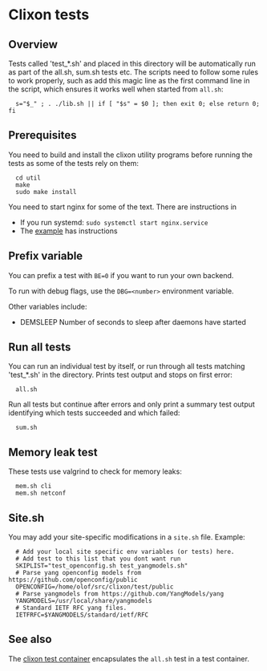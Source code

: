# Clixon tests

## Overview

Tests called 'test_*.sh' and placed in this directory will be
automatically run as part of the all.sh, sum.sh tests etc. The scripts need to follow some rules to work properly, such as add this magic line as the first command line in the script, which ensures it works well when started from `all.sh`:
```
  s="$_" ; . ./lib.sh || if [ "$s" = $0 ]; then exit 0; else return 0; fi
```

## Prerequisites

You need to build and install the clixon utility programs before running the tests as some of the tests rely on them:
```
  cd util
  make
  sudo make install
```

You need to start nginx for some of the text. There are instructions in 
* If you run systemd: `sudo systemctl start nginx.service`
* The [example](../example/README.md) has instructions

## Prefix variable

You can prefix a test with `BE=0` if you want to run your own backend.

To run with debug flags, use the `DBG=<number>` environment variable.

Other variables include:
* DEMSLEEP Number of seconds to sleep after daemons have started

## Run all tests

You can run an individual test by itself, or run through all tests matching 'test_*.sh' in the directory. Prints test output and stops on first error:
```
  all.sh
```

Run all tests but continue after errors and only print a summary test output identifying which tests succeeded and which failed:
```
  sum.sh
```

## Memory leak test
These tests use valgrind to check for memory leaks:
```
  mem.sh cli
  mem.sh netconf
```

## Site.sh
You may add your site-specific modifications in a `site.sh` file. Example:
```
  # Add your local site specific env variables (or tests) here.
  # Add test to this list that you dont want run
  SKIPLIST="test_openconfig.sh test_yangmodels.sh"
  # Parse yang openconfig models from https://github.com/openconfig/public
  OPENCONFIG=/home/olof/src/clixon/test/public
  # Parse yangmodels from https://github.com/YangModels/yang
  YANGMODELS=/usr/local/share/yangmodels
  # Standard IETF RFC yang files. 
  IETFRFC=$YANGMODELS/standard/ietf/RFC
```

## See also

The [clixon test container](../docker/system) encapsulates the `all.sh` test in a test container. 

